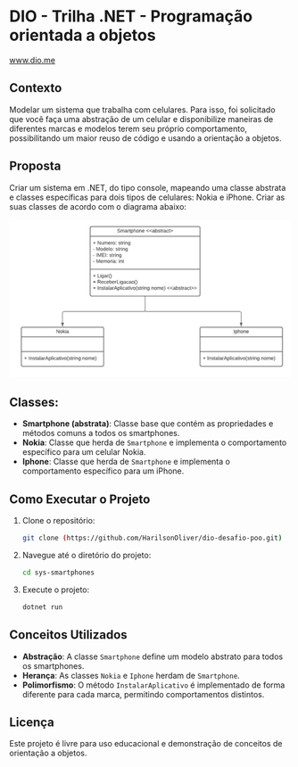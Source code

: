 # DIO - Trilha .NET - Programação orientada a objetos
www.dio.me

## Contexto
Modelar um sistema que trabalha com celulares. Para isso, foi solicitado que você faça uma abstração de um celular e disponibilize maneiras de diferentes marcas e modelos terem seu próprio comportamento, possibilitando um maior reuso de código e usando a orientação a objetos.

## Proposta
Criar um sistema em .NET, do tipo console, mapeando uma classe abstrata e classes específicas para dois tipos de celulares: Nokia e iPhone. 
Criar as suas classes de acordo com o diagrama abaixo:

![Diagrama classes](sys-smartphones/Imagens/diagrama.png)

## Classes:
- **Smartphone (abstrata)**: Classe base que contém as propriedades e métodos comuns a todos os smartphones.
- **Nokia**: Classe que herda de `Smartphone` e implementa o comportamento específico para um celular Nokia.
- **Iphone**: Classe que herda de `Smartphone` e implementa o comportamento específico para um iPhone.

## Como Executar o Projeto

1. Clone o repositório:
   ```bash
   git clone (https://github.com/HarilsonOliver/dio-desafio-poo.git)
2. Navegue até o diretório do projeto:
   ```bash
   cd sys-smartphones
3. Execute o projeto:
   ```bash
   dotnet run
## Conceitos Utilizados

- **Abstração**: A classe `Smartphone` define um modelo abstrato para todos os smartphones.
- **Herança**: As classes `Nokia` e `Iphone` herdam de `Smartphone`.
- **Polimorfismo**: O método `InstalarAplicativo` é implementado de forma diferente para cada marca, permitindo comportamentos distintos.

## Licença

Este projeto é livre para uso educacional e demonstração de conceitos de orientação a objetos.

